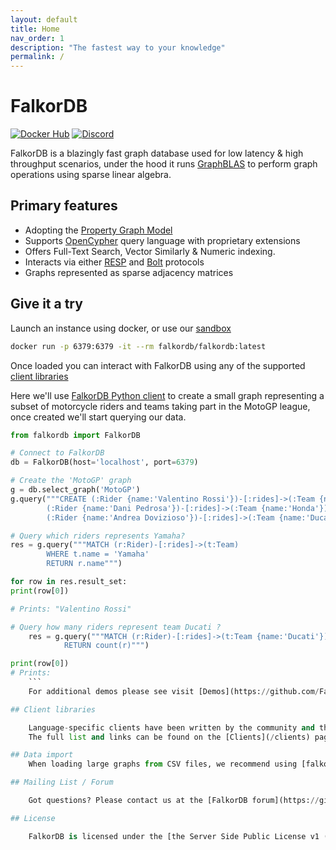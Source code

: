 ```yaml
---
layout: default
title: Home
nav_order: 1
description: "The fastest way to your knowledge"
permalink: /
---
```


# FalkorDB

[![Docker Hub](https://img.shields.io/docker/pulls/falkordb/falkordb?label=Docker)](https://hub.docker.com/r/falkordb/falkordb/)
[![Discord](https://img.shields.io/discord/1146782921294884966?style=flat-square)](https://discord.gg/ErBEqN9E)

FalkorDB is a blazingly fast graph database used for low latency & high throughput scenarios, under the hood it runs [GraphBLAS](http://faculty.cse.tamu.edu/davis/GraphBLAS.html)  to perform graph operations using sparse linear algebra.

## Primary features

* Adopting the [Property Graph Model](https://github.com/opencypher/openCypher/blob/master/docs/property-graph-model.adoc)
* Supports [OpenCypher](http://www.opencypher.org/) query language with proprietary extensions
* Offers Full-Text Search, Vector Similarly & Numeric indexing.
* Interacts via either [RESP](https://redis.io/docs/reference/protocol-spec/) and [Bolt](https://en.wikipedia.org/wiki/Bolt_(network_protocol)) protocols
* Graphs represented as sparse adjacency matrices


## Give it a try

Launch an instance using docker, or use our [sandbox](https://cloud.falkordb.com/sandbox)

```sh
docker run -p 6379:6379 -it --rm falkordb/falkordb:latest
```

Once loaded you can interact with FalkorDB using any of the supported [client libraries](https://github.com/falkorDB/falkordb#Client-libraries)

Here we'll use [FalkorDB Python client](https://pypi.org/project/FalkorDB/) to create a small graph representing a subset of motorcycle riders and teams taking part in the MotoGP league, once created we'll start querying our data.

```python
from falkordb import FalkorDB

# Connect to FalkorDB
db = FalkorDB(host='localhost', port=6379)

# Create the 'MotoGP' graph
g = db.select_graph('MotoGP')
g.query("""CREATE (:Rider {name:'Valentino Rossi'})-[:rides]->(:Team {name:'Yamaha'}),
        (:Rider {name:'Dani Pedrosa'})-[:rides]->(:Team {name:'Honda'}),
        (:Rider {name:'Andrea Dovizioso'})-[:rides]->(:Team {name:'Ducati'})""")

# Query which riders represents Yamaha?
res = g.query("""MATCH (r:Rider)-[:rides]->(t:Team)
        WHERE t.name = 'Yamaha'
        RETURN r.name""")

for row in res.result_set:
print(row[0])

# Prints: "Valentino Rossi"

# Query how many riders represent team Ducati ?
    res = g.query("""MATCH (r:Rider)-[:rides]->(t:Team {name:'Ducati'})
            RETURN count(r)""")

print(row[0])
# Prints:
    ```
    For additional demos please see visit [Demos](https://github.com/FalkorDB/demos).

## Client libraries

    Language-specific clients have been written by the community and the FalkorDB team.
    The full list and links can be found on the [Clients](/clients) page.

## Data import
    When loading large graphs from CSV files, we recommend using [falkordb-bulk-loader](https://github.com/falkordb/falkordb-bulk-loader)

## Mailing List / Forum

    Got questions? Please contact us at the [FalkorDB forum](https://github.com/FalkorDB/FalkorDB/discussions).

## License

    FalkorDB is licensed under the [the Server Side Public License v1 (SSPLv1)](https://github.com/FalkorDB/FalkorDB/blob/master/LICENSE.txt).
